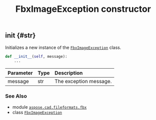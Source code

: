 ﻿---
title: FbxImageException constructor
second_title: Aspose.CAD for Python via .NET API References
description: 
type: docs
weight: 10
url: /python-net/aspose.cad.fileformats.fbx/fbximageexception/__init__/
is_root: false
---

## __init__ {#str}

Initializes a new instance of the [`FbxImageException`](/cad/python-net/aspose.cad.fileformats.fbx/fbximageexception) class.



```python
def __init__(self, message):
    ...
```


| Parameter | Type | Description |
| :- | :- | :- |
| message | str | The exception message. |



### See Also
* module [`aspose.cad.fileformats.fbx`](../../)
* class [`FbxImageException`](/cad/python-net/aspose.cad.fileformats.fbx/fbximageexception)
